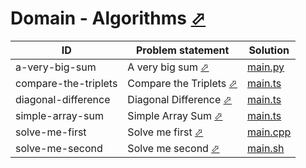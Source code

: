 # Domain - Algorithms [⬀](https://www.hackerrank.com/domains/algorithms/warmup)

| ID                   | Problem statement                                                                    | Solution                                |
|----------------------|--------------------------------------------------------------------------------------|-----------------------------------------|
| a-very-big-sum       | A very big sum [⬀](https://www.hackerrank.com/challenges/a-very-big-sum)             | [main.py](a-very-big-sum/main.py)       |
| compare-the-triplets | Compare the Triplets [⬀](https://www.hackerrank.com/challenges/compare-the-triplets) | [main.ts](compare-the-triplets/main.ts) |
| diagonal-difference  | Diagonal Difference [⬀](https://www.hackerrank.com/challenges/diagonal-difference)   | [main.ts](diagonal-difference/main.ts)  |
| simple-array-sum     | Simple Array Sum [⬀](https://www.hackerrank.com/challenges/simple-array-sum)         | [main.ts](simple-array-sum/main.ts)     |
| solve-me-first       | Solve me first [⬀](https://www.hackerrank.com/challenges/solve-me-first)             | [main.cpp](solve-me-first/main.cpp)     |
| solve-me-second      | Solve me second [⬀](https://www.hackerrank.com/challenges/solve-me-second)           | [main.sh](solve-me-second/main.sh)      |

